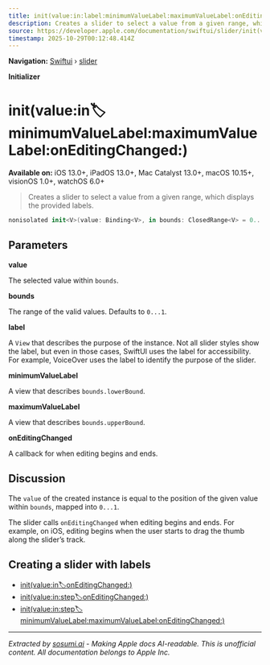 ```yaml
---
title: init(value:in:label:minimumValueLabel:maximumValueLabel:onEditingChanged:)
description: Creates a slider to select a value from a given range, which displays the provided labels.
source: https://developer.apple.com/documentation/swiftui/slider/init(value:in:label:minimumvaluelabel:maximumvaluelabel:oneditingchanged:)
timestamp: 2025-10-29T00:12:48.414Z
---
```


**Navigation:** [Swiftui](/documentation/swiftui) › [slider](/documentation/swiftui/slider)

**Initializer**

# init(value:in:label:minimumValueLabel:maximumValueLabel:onEditingChanged:)

**Available on:** iOS 13.0+, iPadOS 13.0+, Mac Catalyst 13.0+, macOS 10.15+, visionOS 1.0+, watchOS 6.0+

> Creates a slider to select a value from a given range, which displays the provided labels.

```swift
nonisolated init<V>(value: Binding<V>, in bounds: ClosedRange<V> = 0...1, @ViewBuilder label: () -> Label, @ViewBuilder minimumValueLabel: () -> ValueLabel, @ViewBuilder maximumValueLabel: () -> ValueLabel, onEditingChanged: @escaping (Bool) -> Void = { _ in }) where V : BinaryFloatingPoint, V.Stride : BinaryFloatingPoint
```

## Parameters

**value**

The selected value within `bounds`.



**bounds**

The range of the valid values. Defaults to `0...1`.



**label**

A `View` that describes the purpose of the instance. Not all slider styles show the label, but even in those cases, SwiftUI uses the label for accessibility. For example, VoiceOver uses the label to identify the purpose of the slider.



**minimumValueLabel**

A view that describes `bounds.lowerBound`.



**maximumValueLabel**

A view that describes `bounds.upperBound`.



**onEditingChanged**

A callback for when editing begins and ends.



## Discussion

The `value` of the created instance is equal to the position of the given value within `bounds`, mapped into `0...1`.

The slider calls `onEditingChanged` when editing begins and ends. For example, on iOS, editing begins when the user starts to drag the thumb along the slider’s track.

## Creating a slider with labels

- [init(value:in:label:onEditingChanged:)](/documentation/swiftui/slider/init(value:in:label:oneditingchanged:))
- [init(value:in:step:label:onEditingChanged:)](/documentation/swiftui/slider/init(value:in:step:label:oneditingchanged:))
- [init(value:in:step:label:minimumValueLabel:maximumValueLabel:onEditingChanged:)](/documentation/swiftui/slider/init(value:in:step:label:minimumvaluelabel:maximumvaluelabel:oneditingchanged:))

---

*Extracted by [sosumi.ai](https://sosumi.ai) - Making Apple docs AI-readable.*
*This is unofficial content. All documentation belongs to Apple Inc.*
